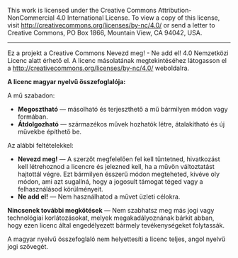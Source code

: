 This work is licensed under the Creative Commons Attribution-NonCommercial 4.0 International License. To view a copy of this license, visit http://creativecommons.org/licenses/by-nc/4.0/ or send a letter to Creative Commons, PO Box 1866, Mountain View, CA 94042, USA.

---

Ez a projekt a Creative Commons Nevezd meg! - Ne add el! 4.0 Nemzetközi Licenc alatt érhető el. A licenc másolatának megtekintéséhez látogasson el a http://creativecommons.org/licenses/by-nc/4.0/ weboldalra.

**A licenc magyar nyelvű összefoglalója:**

A mű szabadon:

*   **Megosztható** — másolható és terjeszthető a mű bármilyen módon vagy formában.
*   **Átdolgozható** — származékos művek hozhatók létre, átalakítható és új művekbe építhető be.

Az alábbi feltételekkel:

*   **Nevezd meg!** — A szerzőt megfelelően fel kell tüntetned, hivatkozást kell létrehoznod a licencre és jelezned kell, ha a művön változtatást hajtottál végre. Ezt bármilyen ésszerű módon megteheted, kivéve oly módon, ami azt sugallná, hogy a jogosult támogat téged vagy a felhasználásod körülményeit.
*   **Ne add el!** — Nem használhatod a művet üzleti célokra.

**Nincsenek további megkötések** — Nem szabhatsz meg más jogi vagy technológiai korlátozásokat, melyek megakadályoznának bárkit abban, hogy ezen licenc által engedélyezett bármely tevékenységeket folytassák.

A magyar nyelvű összefoglaló nem helyettesíti a licenc teljes, angol nyelvű jogi szövegét.